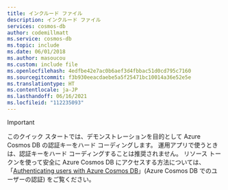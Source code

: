 ```yaml
---
title: インクルード ファイル
description: インクルード ファイル
services: cosmos-db
author: codemillmatt
ms.service: cosmos-db
ms.topic: include
ms.date: 06/01/2018
ms.author: masoucou
ms.custom: include file
ms.openlocfilehash: 4edfbe42e7ac0b6aef3d4fbbac51d0cd795c7160
ms.sourcegitcommit: f3b930eeacdaebe5a5f25471bc10014a36e52e5e
ms.translationtype: HT
ms.contentlocale: ja-JP
ms.lasthandoff: 06/16/2021
ms.locfileid: "112235093"
---
```

> [!IMPORTANT]
> このクイック スタートでは、デモンストレーションを目的として Azure Cosmos DB の認証キーをハード コーディングします。 運用アプリで使うときは、認証キーをハード コーディングすることは推奨されません。 リソース トークンを使って安全に Azure Cosmos DB にアクセスする方法については、「[Authenticating users with Azure Cosmos DB](/xamarin/xamarin-forms/data-cloud/cosmosdb/authentication)」(Azure Cosmos DB でのユーザーの認証) をご覧ください。